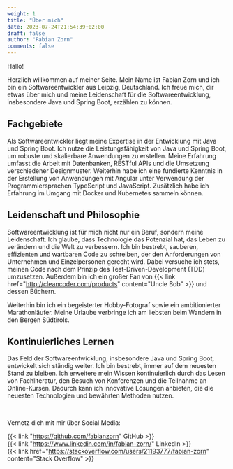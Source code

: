 ```yaml
---
weight: 1
title: "Über mich"
date: 2023-07-24T21:54:39+02:00
draft: false
author: "Fabian Zorn"
comments: false
---
```

Hallo!

Herzlich willkommen auf meiner Seite. Mein Name ist Fabian Zorn und ich bin ein Softwareentwickler aus Leipzig, Deutschland.
Ich freue mich, dir etwas über mich und meine Leidenschaft für die Softwareentwicklung, insbesondere Java und Spring Boot, erzählen zu können.

## Fachgebiete
Als Softwareentwickler liegt meine Expertise in der Entwicklung mit Java und Spring Boot.
Ich nutze die Leistungsfähigkeit von Java und Spring Boot, um robuste und skalierbare Anwendungen zu erstellen.
Meine Erfahrung umfasst die Arbeit mit Datenbanken, RESTful APIs und die Umsetzung verschiedener Designmuster.
Weiterhin habe ich eine fundierte Kenntnis in der Erstellung von Anwendungen mit Angular unter Verwendung der
Programmiersprachen TypeScript und JavaScript. Zusätzlich habe ich Erfahrung im Umgang mit Docker und
Kubernetes sammeln können.

## Leidenschaft und Philosophie
Softwareentwicklung ist für mich nicht nur ein Beruf, sondern meine Leidenschaft.
Ich glaube, dass Technologie das Potenzial hat, das Leben zu verändern und die Welt zu verbessern.
Ich bin bestrebt, sauberen, effizienten und wartbaren Code zu schreiben, der den Anforderungen von Unternehmen und Einzelpersonen gerecht wird.
Dabei versuche ich stets, meinen Code nach dem Prinzip des Test-Driven-Development (TDD) umzusetzen.
Außerdem bin ich ein großer Fan von {{< link href="http://cleancoder.com/products" content="Uncle Bob" >}} und dessen Büchern.

Weiterhin bin ich ein begeisterter Hobby-Fotograf sowie ein ambitionierter Marathonläufer.
Meine Urlaube verbringe ich am liebsten beim Wandern in den Bergen Südtirols.

## Kontinuierliches Lernen
Das Feld der Softwareentwicklung, insbesondere Java und Spring Boot, entwickelt sich ständig weiter. Ich bin bestrebt, immer auf dem neuesten Stand zu bleiben.
Ich erweitere mein Wissen kontinuierlich durch das Lesen von Fachliteratur, den Besuch von Konferenzen und die Teilnahme an Online-Kursen.
Dadurch kann ich innovative Lösungen anbieten, die die neuesten Technologien und bewährten Methoden nutzen.

<br>

Vernetz dich mit mir über Social Media:

{{< link "https://github.com/fabianzorn" GitHub >}} \
{{< link "https://www.linkedin.com/in/fabian-zorn/" LinkedIn >}} \
{{< link href="https://stackoverflow.com/users/21193777/fabian-zorn" content="Stack Overflow" >}}

